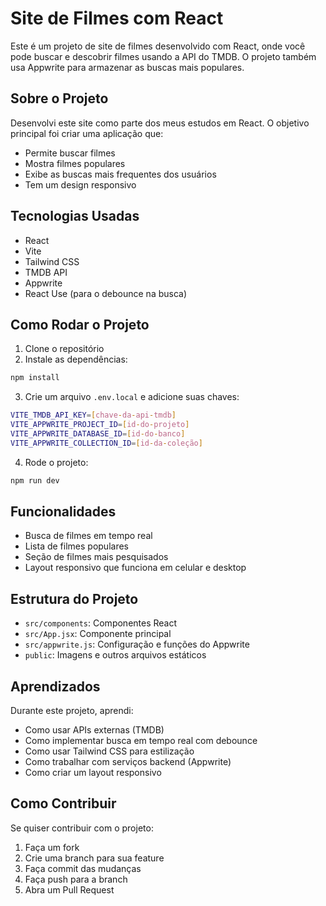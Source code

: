 # Site de Filmes com React

Este é um projeto de site de filmes desenvolvido com React, onde você pode buscar e descobrir filmes usando a API do TMDB. O projeto também usa Appwrite para armazenar as buscas mais populares.

## Sobre o Projeto

Desenvolvi este site como parte dos meus estudos em React. O objetivo principal foi criar uma aplicação que:
- Permite buscar filmes
- Mostra filmes populares
- Exibe as buscas mais frequentes dos usuários
- Tem um design responsivo

## Tecnologias Usadas

- React
- Vite
- Tailwind CSS
- TMDB API
- Appwrite
- React Use (para o debounce na busca)

## Como Rodar o Projeto

1. Clone o repositório
2. Instale as dependências:
```bash
npm install
```

3. Crie um arquivo `.env.local` e adicione suas chaves:
```bash
VITE_TMDB_API_KEY=[chave-da-api-tmdb]
VITE_APPWRITE_PROJECT_ID=[id-do-projeto]
VITE_APPWRITE_DATABASE_ID=[id-do-banco]
VITE_APPWRITE_COLLECTION_ID=[id-da-coleção]
```

4. Rode o projeto:
```bash
npm run dev
```

## Funcionalidades

- Busca de filmes em tempo real
- Lista de filmes populares
- Seção de filmes mais pesquisados
- Layout responsivo que funciona em celular e desktop

## Estrutura do Projeto

- `src/components`: Componentes React
- `src/App.jsx`: Componente principal
- `src/appwrite.js`: Configuração e funções do Appwrite
- `public`: Imagens e outros arquivos estáticos

## Aprendizados

Durante este projeto, aprendi:
- Como usar APIs externas (TMDB)
- Como implementar busca em tempo real com debounce
- Como usar Tailwind CSS para estilização
- Como trabalhar com serviços backend (Appwrite)
- Como criar um layout responsivo

## Como Contribuir

Se quiser contribuir com o projeto:
1. Faça um fork
2. Crie uma branch para sua feature
3. Faça commit das mudanças
4. Faça push para a branch
5. Abra um Pull Request

